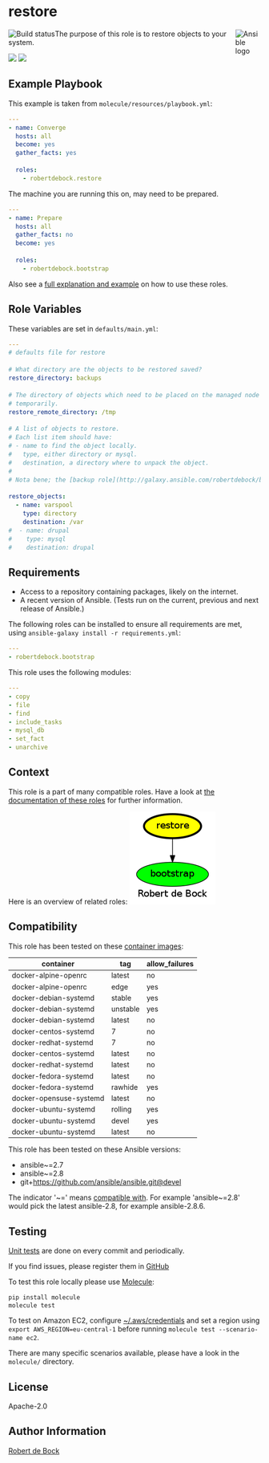 restore
=========

<img src="https://docs.ansible.com/ansible-tower/3.2.4/html_ja/installandreference/_static/images/logo_invert.png" width="10%" height="10%" alt="Ansible logo" align="right"/>
<a href="https://travis-ci.org/robertdebock/ansible-role-restore"><img src="https://travis-ci.org/robertdebock/ansible-role-restore.svg?branch=master" alt="Build status" align="left"/></a>

The purpose of this role is to restore objects to your system.

<img src="https://img.shields.io/ansible/role/d/29918"/>
<img src="https://img.shields.io/ansible/quality/29918"/>

Example Playbook
----------------

This example is taken from `molecule/resources/playbook.yml`:
```yaml
---
- name: Converge
  hosts: all
  become: yes
  gather_facts: yes

  roles:
    - robertdebock.restore
```

The machine you are running this on, may need to be prepared.
```yaml
---
- name: Prepare
  hosts: all
  gather_facts: no
  become: yes

  roles:
    - robertdebock.bootstrap
```

Also see a [full explanation and example](https://robertdebock.nl/how-to-use-these-roles.html) on how to use these roles.

Role Variables
--------------

These variables are set in `defaults/main.yml`:
```yaml
---
# defaults file for restore

# What directory are the objects to be restored saved?
restore_directory: backups

# The directory of objects which need to be placed on the managed node
# temporarily.
restore_remote_directory: /tmp

# A list of objects to restore.
# Each list item should have:
# - name to find the object locally.
#   type, either directory or mysql.
#   destination, a directory where to unpack the object.
#
# Nota bene; the [backup role](http://galaxy.ansible.com/robertdebock/backup) can be used to create restorable objects. The objects created with this role include the parent directory, so the destination mentioned here ~misses~ the last part of the directory

restore_objects:
  - name: varspool
    type: directory
    destination: /var
#  - name: drupal
#    type: mysql
#    destination: drupal
```

Requirements
------------

- Access to a repository containing packages, likely on the internet.
- A recent version of Ansible. (Tests run on the current, previous and next release of Ansible.)

The following roles can be installed to ensure all requirements are met, using `ansible-galaxy install -r requirements.yml`:

```yaml
---
- robertdebock.bootstrap

```

This role uses the following modules:
```yaml
---
- copy
- file
- find
- include_tasks
- mysql_db
- set_fact
- unarchive
```

Context
-------

This role is a part of many compatible roles. Have a look at [the documentation of these roles](https://robertdebock.nl/) for further information.

Here is an overview of related roles:
![dependencies](https://raw.githubusercontent.com/robertdebock/drawings/artifacts/restore.png "Dependency")


Compatibility
-------------

This role has been tested on these [container images](https://hub.docker.com/):

|container|tag|allow_failures|
|---------|---|--------------|
|docker-alpine-openrc|latest|no|
|docker-alpine-openrc|edge|yes|
|docker-debian-systemd|stable|yes|
|docker-debian-systemd|unstable|yes|
|docker-debian-systemd|latest|no|
|docker-centos-systemd|7|no|
|docker-redhat-systemd|7|no|
|docker-centos-systemd|latest|no|
|docker-redhat-systemd|latest|no|
|docker-fedora-systemd|latest|no|
|docker-fedora-systemd|rawhide|yes|
|docker-opensuse-systemd|latest|no|
|docker-ubuntu-systemd|rolling|yes|
|docker-ubuntu-systemd|devel|yes|
|docker-ubuntu-systemd|latest|no|

This role has been tested on these Ansible versions:

- ansible~=2.7
- ansible~=2.8
- git+https://github.com/ansible/ansible.git@devel

The indicator '\~=' means [compatible with](https://www.python.org/dev/peps/pep-0440/#compatible-release). For example 'ansible\~=2.8' would pick the latest ansible-2.8, for example ansible-2.8.6.




Testing
-------

[Unit tests](https://travis-ci.org/robertdebock/ansible-role-restore) are done on every commit and periodically.

If you find issues, please register them in [GitHub](https://github.com/robertdebock/ansible-role-restore/issues)

To test this role locally please use [Molecule](https://github.com/ansible/molecule):
```
pip install molecule
molecule test
```

To test on Amazon EC2, configure [~/.aws/credentials](https://docs.aws.amazon.com/sdk-for-java/v1/developer-guide/credentials.html) and set a region using `export AWS_REGION=eu-central-1` before running `molecule test --scenario-name ec2`.

There are many specific scenarios available, please have a look in the `molecule/` directory.

License
-------

Apache-2.0


Author Information
------------------

[Robert de Bock](https://robertdebock.nl/)
